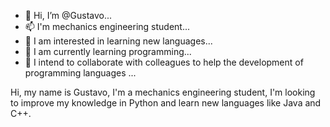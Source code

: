 - 👋 Hi, I’m @Gustavo...
- 📫 I'm mechanics engineering student...
- 👀 I am interested in learning new languages...
- 🌱 I am currently learning programming...
- 💞️ I intend to collaborate with colleagues to help the development of programming languages ...

Hi, my name is Gustavo, I'm a mechanics engineering student, I'm looking to improve my knowledge in Python and learn new languages like Java and C++.

